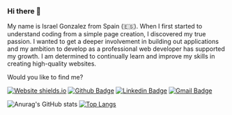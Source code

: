 ### Hi there 👋

My name is Israel Gonzalez from Spain (🇪🇸). When I first started to understand coding from a simple page creation, I discovered my true passion. I wanted to get a deeper involvement in building out applications and my ambition to develop as a professional web developer has supported my growth. I am determined to continually learn and improve my skills in creating high-quality websites. 

Would you like to find me?


[![Website shields.io](https://img.shields.io/website-up-down-green-red/http/shields.io.svg)](https://isra-portfolio.netlify.app/)
[![Github Badge](https://img.shields.io/badge/-Github-000?style=flat-square&logo=Github&logoColor=white&link=https://github.com/fabriciocunhauk)](https://github.com/isragh)
[![Linkedin Badge](https://img.shields.io/badge/-LinkedIn-blue?style=flat-square&logo=Linkedin&logoColor=white&link=https://www.linkedin.com/in/fabricio-cunha-7b7392162/)](https://www.linkedin.com/in/isra-gonzalez-86054818b/)
[![Gmail Badge](https://img.shields.io/badge/-Gmail-c14438?style=flat-square&logo=Gmail&logoColor=white&link=mailto:isragonher@gmail.com)](mailto:isragonher@gmail.com)

![Anurag's GitHub stats](https://github-readme-stats.vercel.app/api?username=isragh&show_icons=true&theme=dracula)
[![Top Langs](https://github-readme-stats.vercel.app/api/top-langs/?username=isragh&layout=compact&theme=dracula)](https://github.com/isragh/github-readme-stats)

